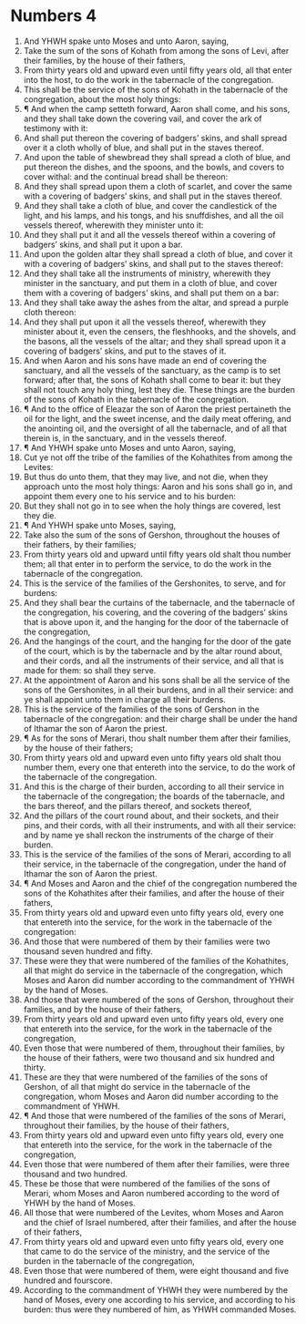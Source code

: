 ﻿# Numbers 4
1. And YHWH spake unto Moses and unto Aaron, saying, 
2. Take the sum of the sons of Kohath from among the sons of Levi, after their families, by the house of their fathers, 
3. From thirty years old and upward even until fifty years old, all that enter into the host, to do the work in the tabernacle of the congregation. 
4. This shall be the service of the sons of Kohath in the tabernacle of the congregation, about the most holy things: 
5. ¶ And when the camp setteth forward, Aaron shall come, and his sons, and they shall take down the covering vail, and cover the ark of testimony with it: 
6. And shall put thereon the covering of badgers’ skins, and shall spread over it a cloth wholly of blue, and shall put in the staves thereof. 
7. And upon the table of shewbread they shall spread a cloth of blue, and put thereon the dishes, and the spoons, and the bowls, and covers to cover withal: and the continual bread shall be thereon: 
8. And they shall spread upon them a cloth of scarlet, and cover the same with a covering of badgers’ skins, and shall put in the staves thereof. 
9. And they shall take a cloth of blue, and cover the candlestick of the light, and his lamps, and his tongs, and his snuffdishes, and all the oil vessels thereof, wherewith they minister unto it: 
10. And they shall put it and all the vessels thereof within a covering of badgers’ skins, and shall put it upon a bar. 
11. And upon the golden altar they shall spread a cloth of blue, and cover it with a covering of badgers’ skins, and shall put to the staves thereof: 
12. And they shall take all the instruments of ministry, wherewith they minister in the sanctuary, and put them in a cloth of blue, and cover them with a covering of badgers’ skins, and shall put them on a bar: 
13. And they shall take away the ashes from the altar, and spread a purple cloth thereon: 
14. And they shall put upon it all the vessels thereof, wherewith they minister about it, even the censers, the fleshhooks, and the shovels, and the basons, all the vessels of the altar; and they shall spread upon it a covering of badgers’ skins, and put to the staves of it. 
15. And when Aaron and his sons have made an end of covering the sanctuary, and all the vessels of the sanctuary, as the camp is to set forward; after that, the sons of Kohath shall come to bear it: but they shall not touch any holy thing, lest they die. These things are the burden of the sons of Kohath in the tabernacle of the congregation. 
16. ¶ And to the office of Eleazar the son of Aaron the priest pertaineth the oil for the light, and the sweet incense, and the daily meat offering, and the anointing oil, and the oversight of all the tabernacle, and of all that therein is, in the sanctuary, and in the vessels thereof. 
17. ¶ And YHWH spake unto Moses and unto Aaron, saying, 
18. Cut ye not off the tribe of the families of the Kohathites from among the Levites: 
19. But thus do unto them, that they may live, and not die, when they approach unto the most holy things: Aaron and his sons shall go in, and appoint them every one to his service and to his burden: 
20. But they shall not go in to see when the holy things are covered, lest they die. 
21. ¶ And YHWH spake unto Moses, saying, 
22. Take also the sum of the sons of Gershon, throughout the houses of their fathers, by their families; 
23. From thirty years old and upward until fifty years old shalt thou number them; all that enter in to perform the service, to do the work in the tabernacle of the congregation. 
24. This is the service of the families of the Gershonites, to serve, and for burdens: 
25. And they shall bear the curtains of the tabernacle, and the tabernacle of the congregation, his covering, and the covering of the badgers’ skins that is above upon it, and the hanging for the door of the tabernacle of the congregation, 
26. And the hangings of the court, and the hanging for the door of the gate of the court, which is by the tabernacle and by the altar round about, and their cords, and all the instruments of their service, and all that is made for them: so shall they serve. 
27. At the appointment of Aaron and his sons shall be all the service of the sons of the Gershonites, in all their burdens, and in all their service: and ye shall appoint unto them in charge all their burdens. 
28. This is the service of the families of the sons of Gershon in the tabernacle of the congregation: and their charge shall be under the hand of Ithamar the son of Aaron the priest. 
29. ¶ As for the sons of Merari, thou shalt number them after their families, by the house of their fathers; 
30. From thirty years old and upward even unto fifty years old shalt thou number them, every one that entereth into the service, to do the work of the tabernacle of the congregation. 
31. And this is the charge of their burden, according to all their service in the tabernacle of the congregation; the boards of the tabernacle, and the bars thereof, and the pillars thereof, and sockets thereof, 
32. And the pillars of the court round about, and their sockets, and their pins, and their cords, with all their instruments, and with all their service: and by name ye shall reckon the instruments of the charge of their burden. 
33. This is the service of the families of the sons of Merari, according to all their service, in the tabernacle of the congregation, under the hand of Ithamar the son of Aaron the priest. 
34. ¶ And Moses and Aaron and the chief of the congregation numbered the sons of the Kohathites after their families, and after the house of their fathers, 
35. From thirty years old and upward even unto fifty years old, every one that entereth into the service, for the work in the tabernacle of the congregation: 
36. And those that were numbered of them by their families were two thousand seven hundred and fifty. 
37. These were they that were numbered of the families of the Kohathites, all that might do service in the tabernacle of the congregation, which Moses and Aaron did number according to the commandment of YHWH by the hand of Moses. 
38. And those that were numbered of the sons of Gershon, throughout their families, and by the house of their fathers, 
39. From thirty years old and upward even unto fifty years old, every one that entereth into the service, for the work in the tabernacle of the congregation, 
40. Even those that were numbered of them, throughout their families, by the house of their fathers, were two thousand and six hundred and thirty. 
41. These are they that were numbered of the families of the sons of Gershon, of all that might do service in the tabernacle of the congregation, whom Moses and Aaron did number according to the commandment of YHWH. 
42. ¶ And those that were numbered of the families of the sons of Merari, throughout their families, by the house of their fathers, 
43. From thirty years old and upward even unto fifty years old, every one that entereth into the service, for the work in the tabernacle of the congregation, 
44. Even those that were numbered of them after their families, were three thousand and two hundred. 
45. These be those that were numbered of the families of the sons of Merari, whom Moses and Aaron numbered according to the word of YHWH by the hand of Moses. 
46. All those that were numbered of the Levites, whom Moses and Aaron and the chief of Israel numbered, after their families, and after the house of their fathers, 
47. From thirty years old and upward even unto fifty years old, every one that came to do the service of the ministry, and the service of the burden in the tabernacle of the congregation, 
48. Even those that were numbered of them, were eight thousand and five hundred and fourscore. 
49. According to the commandment of YHWH they were numbered by the hand of Moses, every one according to his service, and according to his burden: thus were they numbered of him, as YHWH commanded Moses. 
